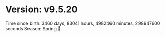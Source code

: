 # Version: v9.5.20
Time since birth: 3460 days, 83041 hours, 4982460 minutes, 298947600 seconds
Season: Spring 🌸
